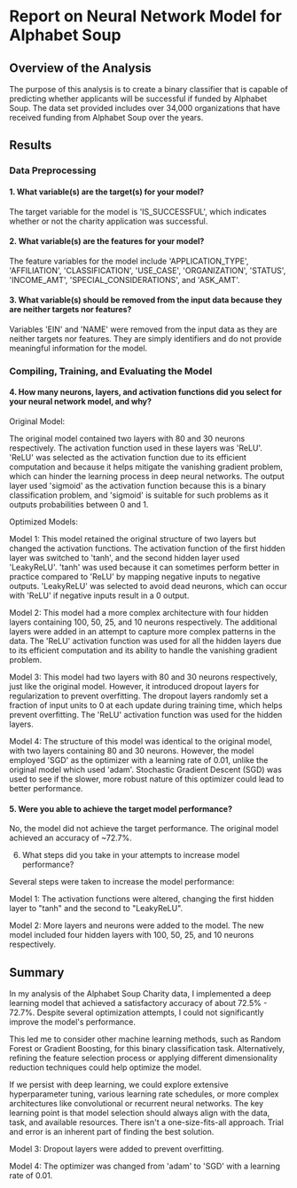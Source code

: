 # Report on Neural Network Model for Alphabet Soup

## Overview of the Analysis

The purpose of this analysis is to create a binary classifier that is capable of predicting whether applicants will be successful if funded by Alphabet Soup. 
The data set provided includes over 34,000 organizations that have received funding from Alphabet Soup over the years.

## Results

### Data Preprocessing

#### 1. What variable(s) are the target(s) for your model?

The target variable for the model is 'IS_SUCCESSFUL', which indicates whether or not the charity application was successful.

#### 2. What variable(s) are the features for your model?
   
The feature variables for the model include 'APPLICATION_TYPE', 'AFFILIATION', 'CLASSIFICATION', 'USE_CASE', 'ORGANIZATION', 'STATUS', 'INCOME_AMT', 'SPECIAL_CONSIDERATIONS', and 'ASK_AMT'.

#### 3. What variable(s) should be removed from the input data because they are neither targets nor features?

Variables 'EIN' and 'NAME' were removed from the input data as they are neither targets nor features. They are simply identifiers and do not provide meaningful information for the model.

### Compiling, Training, and Evaluating the Model

#### 4. How many neurons, layers, and activation functions did you select for your neural network model, and why?

Original Model:

The original model contained two layers with 80 and 30 neurons respectively. The activation function used in these layers was 'ReLU'. 'ReLU' was selected as the activation function due to its efficient computation and because it helps mitigate the vanishing gradient problem, which can hinder the learning process in deep neural networks. The output layer used 'sigmoid' as the activation function because this is a binary classification problem, and 'sigmoid' is suitable for such problems as it outputs probabilities between 0 and 1.

Optimized Models:

Model 1: This model retained the original structure of two layers but changed the activation functions. The activation function of the first hidden layer was switched to 'tanh', and the second hidden layer used 'LeakyReLU'. 'tanh' was used because it can sometimes perform better in practice compared to 'ReLU' by mapping negative inputs to negative outputs. 'LeakyReLU' was selected to avoid dead neurons, which can occur with 'ReLU' if negative inputs result in a 0 output.

Model 2: This model had a more complex architecture with four hidden layers containing 100, 50, 25, and 10 neurons respectively. The additional layers were added in an attempt to capture more complex patterns in the data. The 'ReLU' activation function was used for all the hidden layers due to its efficient computation and its ability to handle the vanishing gradient problem.

Model 3: This model had two layers with 80 and 30 neurons respectively, just like the original model. However, it introduced dropout layers for regularization to prevent overfitting. The dropout layers randomly set a fraction of input units to 0 at each update during training time, which helps prevent overfitting. The 'ReLU' activation function was used for the hidden layers.

Model 4: The structure of this model was identical to the original model, with two layers containing 80 and 30 neurons. However, the model employed 'SGD' as the optimizer with a learning rate of 0.01, unlike the original model which used 'adam'. Stochastic Gradient Descent (SGD) was used to see if the slower, more robust nature of this optimizer could lead to better performance.

#### 5. Were you able to achieve the target model performance?

No, the model did not achieve the target performance. The original model achieved an accuracy of ~72.7%.

6. What steps did you take in your attempts to increase model performance?

Several steps were taken to increase the model performance:

Model 1: The activation functions were altered, changing the first hidden layer to "tanh" and the second to "LeakyReLU".

Model 2: More layers and neurons were added to the model. The new model included four hidden layers with 100, 50, 25, and 10 neurons respectively.

## Summary

In my analysis of the Alphabet Soup Charity data, I implemented a deep learning model that achieved a satisfactory accuracy of about 72.5% - 72.7%. Despite several optimization attempts, I could not significantly improve the model's performance.

This led me to consider other machine learning methods, such as Random Forest or Gradient Boosting, for this binary classification task. Alternatively, refining the feature selection process or applying different dimensionality reduction techniques could help optimize the model.

If we persist with deep learning, we could explore extensive hyperparameter tuning, various learning rate schedules, or more complex architectures like convolutional or recurrent neural networks. The key learning point is that model selection should always align with the data, task, and available resources. There isn't a one-size-fits-all approach. Trial and error is an inherent part of finding the best solution.

Model 3: Dropout layers were added to prevent overfitting.

Model 4: The optimizer was changed from 'adam' to 'SGD' with a learning rate of 0.01.

